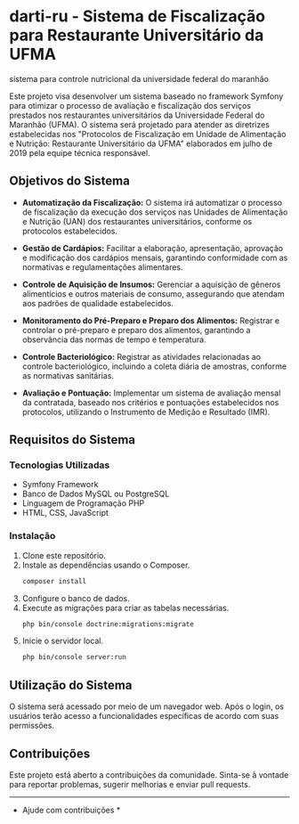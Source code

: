 # darti-ru - Sistema de Fiscalização para Restaurante Universitário da UFMA
sistema para controle nutricional da universidade federal do maranhão


Este projeto visa desenvolver um sistema baseado no framework Symfony para otimizar o processo de avaliação e fiscalização dos serviços prestados nos restaurantes universitários da Universidade Federal do Maranhão (UFMA). O sistema será projetado para atender as diretrizes estabelecidas nos "Protocolos de Fiscalização em Unidade de Alimentação e Nutrição: Restaurante Universitário da UFMA" elaborados em julho de 2019 pela equipe técnica responsável.

## Objetivos do Sistema

- **Automatização da Fiscalização:** O sistema irá automatizar o processo de fiscalização da execução dos serviços nas Unidades de Alimentação e Nutrição (UAN) dos restaurantes universitários, conforme os protocolos estabelecidos.

- **Gestão de Cardápios:** Facilitar a elaboração, apresentação, aprovação e modificação dos cardápios mensais, garantindo conformidade com as normativas e regulamentações alimentares.

- **Controle de Aquisição de Insumos:** Gerenciar a aquisição de gêneros alimentícios e outros materiais de consumo, assegurando que atendam aos padrões de qualidade estabelecidos.

- **Monitoramento do Pré-Preparo e Preparo dos Alimentos:** Registrar e controlar o pré-preparo e preparo dos alimentos, garantindo a observância das normas de tempo e temperatura.

- **Controle Bacteriológico:** Registrar as atividades relacionadas ao controle bacteriológico, incluindo a coleta diária de amostras, conforme as normativas sanitárias.

- **Avaliação e Pontuação:** Implementar um sistema de avaliação mensal da contratada, baseado nos critérios e pontuações estabelecidos nos protocolos, utilizando o Instrumento de Medição e Resultado (IMR).

## Requisitos do Sistema

### Tecnologias Utilizadas

- Symfony Framework
- Banco de Dados MySQL ou PostgreSQL
- Linguagem de Programação PHP
- HTML, CSS, JavaScript

### Instalação

1. Clone este repositório.
2. Instale as dependências usando o Composer.
   ```bash
   composer install
   ```
3. Configure o banco de dados.
4. Execute as migrações para criar as tabelas necessárias.
   ```bash
   php bin/console doctrine:migrations:migrate
   ```
5. Inicie o servidor local.
   ```bash
   php bin/console server:run
   ```

## Utilização do Sistema

O sistema será acessado por meio de um navegador web. Após o login, os usuários terão acesso a funcionalidades específicas de acordo com suas permissões.

## Contribuições

Este projeto está aberto a contribuições da comunidade. Sinta-se à vontade para reportar problemas, sugerir melhorias e enviar pull requests.

---

* Ajude com contribuições *

